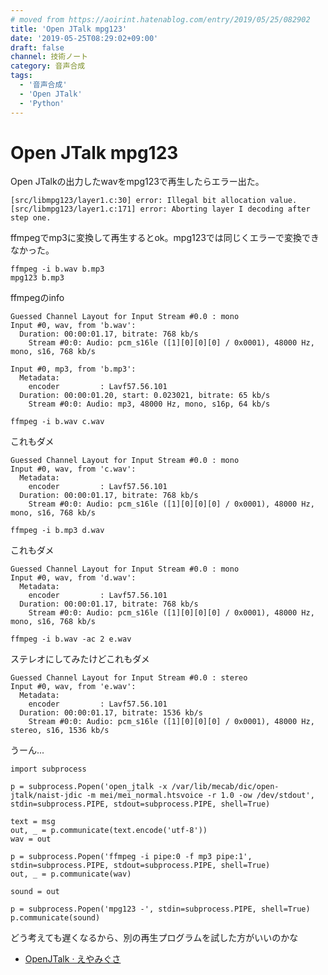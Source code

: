 ```yaml
---
# moved from https://aoirint.hatenablog.com/entry/2019/05/25/082902
title: 'Open JTalk mpg123'
date: '2019-05-25T08:29:02+09:00'
draft: false
channel: 技術ノート
category: 音声合成
tags:
  - '音声合成'
  - 'Open JTalk'
  - 'Python'
---
```

# Open JTalk mpg123

Open JTalkの出力したwavをmpg123で再生したらエラー出た。

```shell
[src/libmpg123/layer1.c:30] error: Illegal bit allocation value.
[src/libmpg123/layer1.c:171] error: Aborting layer I decoding after step one.
```

ffmpegでmp3に変換して再生するとok。mpg123では同じくエラーで変換できなかった。

```shell
ffmpeg -i b.wav b.mp3
mpg123 b.mp3
```

ffmpegのinfo

```
Guessed Channel Layout for Input Stream #0.0 : mono
Input #0, wav, from 'b.wav':
  Duration: 00:00:01.17, bitrate: 768 kb/s
    Stream #0:0: Audio: pcm_s16le ([1][0][0][0] / 0x0001), 48000 Hz, mono, s16, 768 kb/s
```

```
Input #0, mp3, from 'b.mp3':
  Metadata:
    encoder         : Lavf57.56.101
  Duration: 00:00:01.20, start: 0.023021, bitrate: 65 kb/s
    Stream #0:0: Audio: mp3, 48000 Hz, mono, s16p, 64 kb/s
```

```shell
ffmpeg -i b.wav c.wav
```

これもダメ

```
Guessed Channel Layout for Input Stream #0.0 : mono
Input #0, wav, from 'c.wav':
  Metadata:
    encoder         : Lavf57.56.101
  Duration: 00:00:01.17, bitrate: 768 kb/s
    Stream #0:0: Audio: pcm_s16le ([1][0][0][0] / 0x0001), 48000 Hz, mono, s16, 768 kb/s
```

```shell
ffmpeg -i b.mp3 d.wav
```

これもダメ

```
Guessed Channel Layout for Input Stream #0.0 : mono
Input #0, wav, from 'd.wav':
  Metadata:
    encoder         : Lavf57.56.101
  Duration: 00:00:01.17, bitrate: 768 kb/s
    Stream #0:0: Audio: pcm_s16le ([1][0][0][0] / 0x0001), 48000 Hz, mono, s16, 768 kb/s
```

```shell
ffmpeg -i b.wav -ac 2 e.wav
```

ステレオにしてみたけどこれもダメ

```
Guessed Channel Layout for Input Stream #0.0 : stereo
Input #0, wav, from 'e.wav':
  Metadata:
    encoder         : Lavf57.56.101
  Duration: 00:00:01.17, bitrate: 1536 kb/s
    Stream #0:0: Audio: pcm_s16le ([1][0][0][0] / 0x0001), 48000 Hz, stereo, s16, 1536 kb/s
```

うーん...

```shell
import subprocess

p = subprocess.Popen('open_jtalk -x /var/lib/mecab/dic/open-jtalk/naist-jdic -m mei/mei_normal.htsvoice -r 1.0 -ow /dev/stdout', stdin=subprocess.PIPE, stdout=subprocess.PIPE, shell=True)

text = msg
out, _ = p.communicate(text.encode('utf-8'))
wav = out

p = subprocess.Popen('ffmpeg -i pipe:0 -f mp3 pipe:1', stdin=subprocess.PIPE, stdout=subprocess.PIPE, shell=True)
out, _ = p.communicate(wav)

sound = out

p = subprocess.Popen('mpg123 -', stdin=subprocess.PIPE, shell=True)
p.communicate(sound)
```

どう考えても遅くなるから、別の再生プログラムを試した方がいいのかな

- [OpenJTalk · えやみぐさ](https://blog.aoirint.com/entry/2019/openjtalk/)
